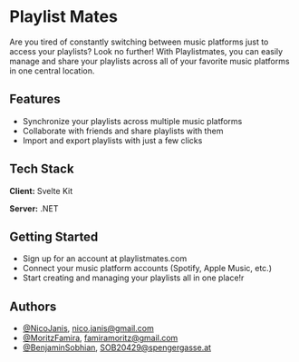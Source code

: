# Playlist Mates

Are you tired of constantly switching between music platforms just to access your playlists? Look no further! With Playlistmates, you can easily manage and share your playlists across all of your favorite music platforms in one central location.



## Features

- Synchronize your playlists across multiple music platforms
- Collaborate with friends and share playlists with them
- Import and export playlists with just a few clicks



## Tech Stack

**Client:** Svelte Kit

**Server:** .NET




## Getting Started

- Sign up for an account at playlistmates.com
- Connect your music platform accounts (Spotify, Apple Music, etc.)
- Start creating and managing your playlists all in one place!r


## Authors

- [@NicoJanis](https://github.com/NicoJanis), [nico.janis@gmail.com](mailto:nico.janis@gmail.com)
- [@MoritzFamira](https://github.com/MoritzFamira), [famiramoritz@gmail.com](mailto:famiramoritz@gmail.com)
- [@BenjaminSobhian](https://github.com/BenjaminSobhian), [SOB20429@spengergasse.at](mailto:SOB20429@spengergasse.at)

